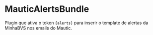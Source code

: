 # MauticAlertsBundle
Plugin que ativa o token `{alerts}` para inserir o template de alertas da MinhaBVS nos emails do Mautic.
